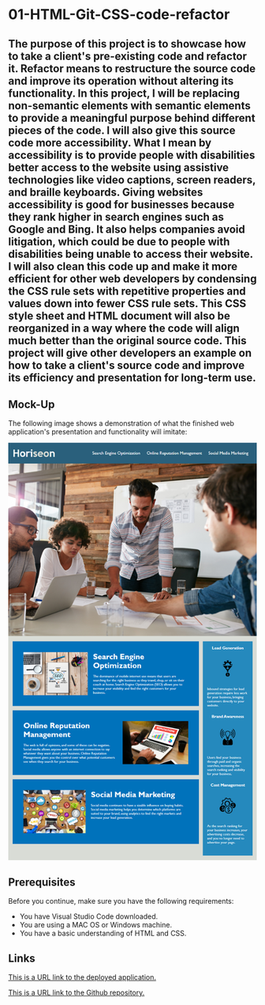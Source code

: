 # 01-HTML-Git-CSS-code-refactor

## The purpose of this project is to showcase how to take a client's pre-existing code and refactor it. Refactor means to restructure the source code and improve its operation without altering its functionality. In this project, I will be replacing non-semantic elements with semantic elements to provide a meaningful purpose behind different pieces of the code. I will also give this source code more accessibility. What I mean by accessibility is to provide people with disabilities better access to the website using assistive technologies like video captions, screen readers, and braille keyboards. Giving websites accessibility is good for businesses because they rank higher in search engines such as Google and Bing. It also helps companies avoid litigation, which could be due to people with disabilities being unable to access their website. I will also clean this code up and make it more efficient for other web developers by condensing the CSS rule sets with repetitive properties and values down into fewer CSS rule sets. This CSS style sheet and HTML document will also be reorganized in a way where the code will align much better than the original source code. This project will give other developers an example on how to take a client's source code and improve its efficiency and presentation for long-term use.

## Mock-Up

The following image shows a demonstration of what the finished web application's presentation and functionality will imitate:

![The Horiseon webpage includes a navigation bar, a header image, and areas with text and images at the bottom of the page.](./assets/images/01-HTML-Git-CSS-code-refactor.png)

## Prerequisites

Before you continue, make sure you have the following requirements:

- You have Visual Studio Code downloaded.
- You are using a MAC OS or Windows machine.
- You have a basic understanding of HTML and CSS.

## Links

[This is a URL link to the deployed application.](https://bungycode.github.io/01-HTML-Git-CSS-code-refactor/)

[This is a URL link to the Github repository.](https://github.com/Bungycode/01-HTML-Git-CSS-code-refactor.git)

